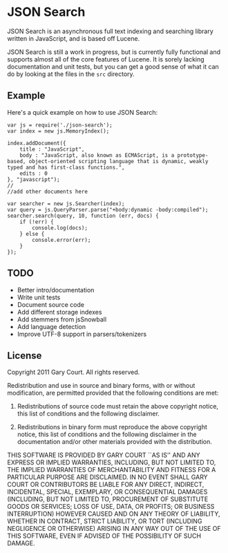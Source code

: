 # JSON Search

JSON Search is an asynchronous full text indexing and searching library written in JavaScript, and is based off Lucene.

JSON Search is still a work in progress, but is currently fully functional and supports almost all of the core features of Lucene.
It is sorely lacking documentation and unit tests, but you can get a good sense of what it can do by looking at the files in the `src` directory.

## Example

Here's a quick example on how to use JSON Search:

	var js = require('./json-search');
	var index = new js.MemoryIndex();
	
	index.addDocument({
		title : "JavaScript",
		body : "JavaScript, also known as ECMAScript, is a prototype-based, object-oriented scripting language that is dynamic, weakly typed and has first-class functions.",
		edits : 0
	}, "javascript");
	//
	//add other documents here
	
	var searcher = new js.Searcher(index);
	var query = js.QueryParser.parse("+body:dynamic -body:compiled");
	searcher.search(query, 10, function (err, docs) {
		if (!err) {
			console.log(docs);
		} else {
			console.error(err);
		}
	});

## TODO

*	Better intro/documentation
*	Write unit tests
*	Document source code
*	Add different storage indexes
*	Add stemmers from jsSnowball
*	Add language detection
*	Improve UTF-8 support in parsers/tokenizers

## License

Copyright 2011 Gary Court. All rights reserved.

Redistribution and use in source and binary forms, with or without modification, are
permitted provided that the following conditions are met:

1.	Redistributions of source code must retain the above copyright notice, this list of
	conditions and the following disclaimer.

2.	Redistributions in binary form must reproduce the above copyright notice, this list
	of conditions and the following disclaimer in the documentation and/or other materials
	provided with the distribution.

THIS SOFTWARE IS PROVIDED BY GARY COURT ``AS IS'' AND ANY EXPRESS OR IMPLIED
WARRANTIES, INCLUDING, BUT NOT LIMITED TO, THE IMPLIED WARRANTIES OF MERCHANTABILITY AND
FITNESS FOR A PARTICULAR PURPOSE ARE DISCLAIMED. IN NO EVENT SHALL GARY COURT OR
CONTRIBUTORS BE LIABLE FOR ANY DIRECT, INDIRECT, INCIDENTAL, SPECIAL, EXEMPLARY, OR
CONSEQUENTIAL DAMAGES (INCLUDING, BUT NOT LIMITED TO, PROCUREMENT OF SUBSTITUTE GOODS OR
SERVICES; LOSS OF USE, DATA, OR PROFITS; OR BUSINESS INTERRUPTION) HOWEVER CAUSED AND ON
ANY THEORY OF LIABILITY, WHETHER IN CONTRACT, STRICT LIABILITY, OR TORT (INCLUDING
NEGLIGENCE OR OTHERWISE) ARISING IN ANY WAY OUT OF THE USE OF THIS SOFTWARE, EVEN IF
ADVISED OF THE POSSIBILITY OF SUCH DAMAGE.